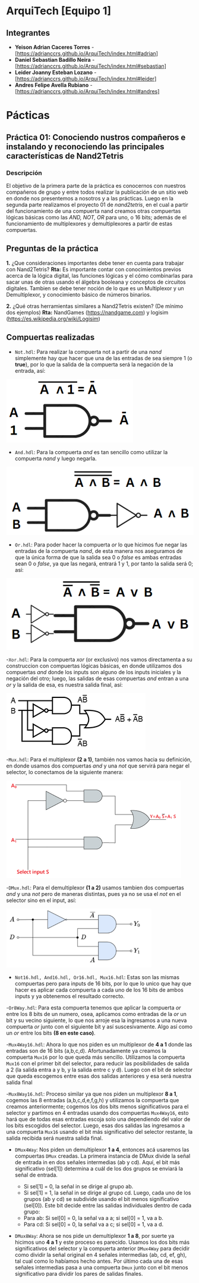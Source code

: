 # ArquiTech [Equipo 1]
## Integrantes
- **Yeison Adrian Caceres Torres** - [https://adrianccrs.github.io/ArquiTech/index.html#adrian]
- **Daniel Sebastian Badillo Neira** - [https://adrianccrs.github.io/ArquiTech/index.html#sebastian]
- **Leider Joanny Esteban Lozano** - [https://adrianccrs.github.io/ArquiTech/index.html#leider]
- **Andres Felipe Avella Rubiano** - [https://adrianccrs.github.io/ArquiTech/index.html#andres]

# Pácticas

## Práctica 01: Conociendo nustros compañeros e instalando y reconociendo las principales características de Nand2Tetris

### Descripción
El objetivo de la primera parte de la práctica es conocernos con nuestros compañeros de grupo y entre todos realizar la publicación de un sitio web en donde nos presentemos a nosotros y a las prácticas. Luego en la segunda parte realizamos el proyecto 01 de _nand2tetris_, en el cual a partir del funcionamiento de una compuerta nand creamos otras compuertas lógicas básicas como las _AND, NOT, OR_ para uno, o 16 bits; además de el funcionamiento de multiplexores y demultiplexores a partir de estas compuertas.

## Preguntas de la práctica
**1.** ¿Que consideraciones importantes debe tener en cuenta para trabajar con Nand2Tetris?
**Rta:** Es importante contar con conocimientos previos acerca de la lógica digital, las funciones lógicas y el cómo combinarlas para sacar unas de otras usando el álgebra booleana y conceptos de circuitos digitales. Tambien se debe tener noción de lo que es un Multiplexor y un Demultiplexor, y conocimiento básico de números binarios.

**2.** ¿Qué otras herramientas similares a Nand2Tetris existen? (De mínimo dos ejemplos)
**Rta:** NandGames (https://nandgame.com) y logisim (https://es.wikipedia.org/wiki/Logisim)

## Compuertas realizadas
- `Not.hdl`: Para realizar la compuerta not a partir de una _nand_ simplemente hay que hacer que una de las entradas de sea siempre 1 (o **true**), por lo que la salida de la compuerta será la negación de la entrada, así:

![compuerta not](./src/project1_img/not.png)

- `And.hdl`: Para la compuerta _and_ es tan sencillo como utilizar la compuerta _nand_ y luego negarla.

![compuerta and](./src/project1_img/and.png)

- `Or.hdl`: Para poder hacer la compuerta _or_ lo que hicimos fue negar las entradas de la compuerta _nand_, de esta manera nos aseguramos de que la única forma de que la salida sea 0 o _false_ es ambas entradas sean 0 o _false_, ya que las negará, entrará 1 y 1, por tanto la salida será 0; así:

![compuerta or](./src/project1_img/or.png)

-`Xor.hdl`: Para la compuerta _xor_ (or exclusivo) nos vamos directamenta a su construccion con compuertas lógicas básicas, en donde utilizamos dos compuertas _and_ donde los inputs son alguno de los inputs iniciales y la negación del otro; luego, las salidas de esas compuertas _and_ entran a una _or_ y la salida de esa, es nuestra salida final, así:

![compuerta xor](./src/project1_img/xor.png)

-`Mux.hdl`: Para el multiplexor **(2 a 1)**, también nos vamos hacia su definición, en donde usamos dos compuertas _and_ y una _not_ que servirá para negar el selector, lo conectamos de la siguiente manera:

![multiplexor](./src/project1_img/mux.png)

-`DMux.hdl`: Para el demultiplexor **(1 a 2)** usamos tambien dos compuertas _and_ y una _not_ pero de maneras distintas, pues ya no se usa el _not_ en el selector sino en el input, así:

![demultiplexor](./src/project1_img/dmux.png)

- `Not16.hdl, And16.hdl, Or16.hdl, Mux16.hdl`: Estas son las mismas compuertas pero para inputs de 16 bits, por lo que lo unico que hay que hacer es aplicar cada compuerta a cada uno de los 16 bits de ambos inputs y ya obtenemos el resultado correcto.

-`Or8Way.hdl`: Para esta compuerta tenemos que aplicar la compuerta _or_ entre los 8 bits de un numero, osea, aplicamos como entradas de la _or_ un bit y su vecino siguiente, lo que nos arroje esa la ingresamos a una nueva compuerta _or_ junto con el siguiente bit y así suscesivamente. Algo así como un _or_ entre los bits **(8 en este caso)**.

-`Mux4Way16.hdl`: Ahora lo que nos piden es un multiplexor de **4 a 1** donde las entradas son de 16 bits (a,b,c,d). Afortunadamente ya creamos la compuerta `Mux16` por lo que queda más sencillo. Utilizamos la compuerta `Mux16` con el primer bit del selector, para reducir las posibilidades de salida a 2 (la salida entra a y b, y la salida entre c y d). Luego con el bit de selector que queda escogemos entre esas dos salidas anteriores y esa será nuestra salida final

-`Mux8Way16.hdl`: Proceso similar ya que nos piden un multiplexor **8 a 1**, cogemos las 8 entradas (a,b,c,d,e,f,g,h) y utilizamos la compuerta que creamos anteriormente; cogemos los dos bits menos significativos para el selector y partimos en 4 entradas usando dos compuertas `Mux4Way16`, esto hará que de todas esas entradas escoja solo una dependiendo del valor de los bits escogidos del selector. Luego, esas dos salidas las ingresamos a una compuerta `Mux16` usando el bit más significativo del selector restante, la salida recibida será nuestra salida final.

- `DMux4Way`: Nos piden un demultiplexor **1 a 4**, entonces acá usaremos las compuertas `DMux` creadas. La primera instancia de DMux divide la señal de entrada in en dos señales intermedias (ab y cd). Aquí, el bit más significativo (sel[1]) determina a cuál de los dos grupos se enviará la señal de entrada.
    - Si sel[1] = 0, la señal in se dirige al grupo ab.
    - Si sel[1] = 1, la señal in se dirige al grupo cd.
Luego, cada uno de los grupos (ab y cd) se subdivide usando el bit menos significativo (sel[0]). Este bit decide entre las salidas individuales dentro de cada grupo:
    - Para ab: Si sel[0] = 0, la señal va a a; si sel[0] = 1, va a b.
    - Para cd: Si sel[0] = 0, la señal va a c; si sel[0] = 1, va a d.

- `DMux8Way`: Ahora se nos pide un demultiplexor **1 a 8**, por suerte ya hicimos uno **4 a 1** y este proceso es parecido. Usamos los dos bits más significativos del selector y la compuerta anterior `DMux4Way` para decidir como dividir la señal original en 4 señales intermedias (ab, cd, ef, gh), tal cual como lo habíamos hecho antes. Por último cada una de esas señales intermedias pasa a una compuerta `Dmux` junto con el bit menos significativo para dividir los pares de salidas finales.